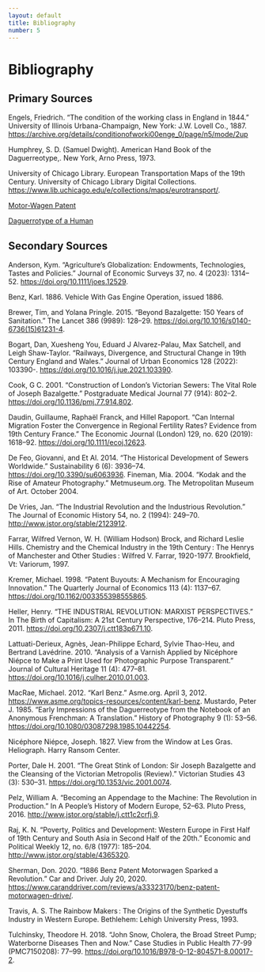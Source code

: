 ```yaml
---
layout: default
title: Bibliography
number: 5
---
```


# Bibliography

## Primary Sources
Engels, Friedrich. “The condition of the working class in England in 1844.” University of Illinois Urbana-Champaign, New York: J.W. Lovell Co., 1887. 
https://archive.org/details/conditionofworki00enge_0/page/n5/mode/2up  

Humphrey, S. D.    (Samuel Dwight). American Hand Book of the Daguerreotype,. New York, Arno Press, 1973.

University of Chicago Library. European Transportation Maps of the 19th Century. University of Chicago Library Digital Collections. https://www.lib.uchicago.edu/e/collections/maps/eurotransport/.

[Motor-Wagen Patent](https://www.mercedes-benz.com/en/innovation/milestones/benz-patent-motor-car/)

[Daguerrotype of a Human](https://www.unjourdeplusaparis.com/en/paris-insolite/premiere-photo-etre-humain-paris-en-1838)


## Secondary Sources
Anderson, Kym. “Agriculture’s Globalization: Endowments, Technologies, Tastes and Policies.” Journal of Economic Surveys 37, no. 4 (2023): 1314–52. https://doi.org/10.1111/joes.12529.

Benz, Karl. 1886. Vehicle With Gas Engine Operation, issued 1886.

Brewer, Tim, and Yolana Pringle. 2015. “Beyond Bazalgette: 150 Years of Sanitation.” The Lancet 386 (9989): 128–29. https://doi.org/10.1016/s0140-6736(15)61231-4.

Bogart, Dan, Xuesheng You, Eduard J Alvarez-Palau, Max Satchell, and Leigh Shaw-Taylor. “Railways, Divergence, and Structural Change in 19th Century England and Wales.” Journal of Urban Economics 128 (2022): 103390-. https://doi.org/10.1016/j.jue.2021.103390.

Cook, G C. 2001. “Construction of London’s Victorian Sewers: The Vital Role of Joseph Bazalgette.” Postgraduate Medical Journal 77 (914): 802–2. https://doi.org/10.1136/pmj.77.914.802.

Daudin, Guillaume, Raphaël Franck, and Hillel Rapoport. “Can Internal Migration Foster the Convergence in Regional Fertility Rates? Evidence from 19th Century France.” The Economic Journal (London) 129, no. 620 (2019): 1618–92. https://doi.org/10.1111/ecoj.12623.

De Feo, Giovanni, and Et Al. 2014. “The Historical Development of Sewers Worldwide.” Sustainability 6 (6): 3936–74. https://doi.org/10.3390/su6063936.
Fineman, Mia. 2004. “Kodak and the Rise of Amateur Photography.” Metmuseum.org. The Metropolitan Museum of Art. October 2004. 

De Vries, Jan. “The Industrial Revolution and the Industrious Revolution.” The Journal of Economic History 54, no. 2 (1994): 249–70. http://www.jstor.org/stable/2123912.

Farrar, Wilfred Vernon, W. H. (William Hodson) Brock, and Richard Leslie Hills. Chemistry and the Chemical Industry in the 19th Century : The Henrys of Manchester and Other Studies : Wilfred V. Farrar, 1920-1977. Brookfield, Vt: Variorum, 1997.

Kremer, Michael. 1998. “Patent Buyouts: A Mechanism for Encouraging Innovation.” The Quarterly Journal of Economics 113 (4): 1137–67. https://doi.org/10.1162/003355398555865.

Heller, Henry. “THE INDUSTRIAL REVOLUTION: MARXIST PERSPECTIVES.” In The Birth of Capitalism: A 21st Century Perspective, 176–214. Pluto Press, 2011. https://doi.org/10.2307/j.ctt183p671.10. 

Lattuati-Derieux, Agnès, Jean-Philippe Echard, Sylvie Thao-Heu, and Bertrand Lavédrine. 2010. “Analysis of a Varnish Applied by Nicéphore Niépce to Make a Print Used for Photographic Purpose Transparent.” Journal of Cultural Heritage 11 (4): 477–81. https://doi.org/10.1016/j.culher.2010.01.003.

MacRae, Michael. 2012. “Karl Benz.” Asme.org. April 3, 2012. https://www.asme.org/topics-resources/content/karl-benz.
Mustardo, Peter J. 1985. “Early Impressions of the Daguerreotype from the Notebook of an Anonymous Frenchman: A Translation.” History of Photography 9 (1): 53–56. https://doi.org/10.1080/03087298.1985.10442254.

Nicéphore Niépce, Joseph. 1827. View from the Window at Les Gras. Heliograph. Harry Ransom Center.

Porter, Dale H. 2001. “The Great Stink of London: Sir Joseph Bazalgette and the Cleansing of the Victorian Metropolis (Review).” Victorian Studies 43 (3): 530–31. https://doi.org/10.1353/vic.2001.0074.

Pelz, William A. “Becoming an Appendage to the Machine: The Revolution in Production.” In A People’s History of Modern Europe, 52–63. Pluto Press, 2016. http://www.jstor.org/stable/j.ctt1c2crfj.9.

Raj, K. N. “Poverty, Politics and Development: Western Europe in First Half of 19th Century and South Asia in Second Half of the 20th.” Economic and Political Weekly 12, no. 6/8 (1977): 185–204. http://www.jstor.org/stable/4365320.

Sherman, Don. 2020. “1886 Benz Patent Motorwagen Sparked a Revolution.” Car and Driver. July 20, 2020. https://www.caranddriver.com/reviews/a33323170/benz-patent-motorwagen-drive/.

Travis, A. S. The Rainbow Makers : The Origins of the Synthetic Dyestuffs Industry in Western Europe. Bethlehem: Lehigh University Press, 1993.

Tulchinsky, Theodore H. 2018. “John Snow, Cholera, the Broad Street Pump; Waterborne Diseases Then and Now.” Case Studies in Public Health 77-99 (PMC7150208): 77–99. https://doi.org/10.1016/B978-0-12-804571-8.00017-2.

